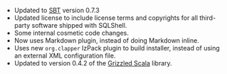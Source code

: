 * Updated to [SBT][] version 0.7.3
* Updated license to include license terms and copyrights for all third-party
  software shipped with SQLShell.
* Some internal cosmetic code changes.
* Now uses Markdown plugin, instead of doing Markdown inline.
* Uses new `org.clapper` IzPack plugin to build installer, instead of using
  an external XML configuration file.
* Updated to version 0.4.2 of the [Grizzled Scala][] library.

[SBT]: http://code.google.com/p/simple-build-tool
[Grizzled Scala]: http://bmc.github.com/grizzled-scala/
